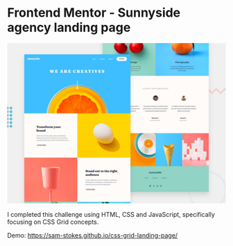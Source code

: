# Frontend Mentor - Sunnyside agency landing page

![Design preview for the Sunnyside agency landing page](./design/desktop-preview.jpg)

I completed this challenge using HTML, CSS and JavaScript, specifically focusing on CSS Grid concepts. 

Demo: https://sam-stokes.github.io/css-grid-landing-page/